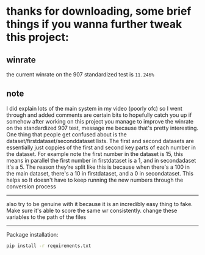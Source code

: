 # thanks for downloading, some brief things if you wanna further tweak this project:

## winrate

the current winrate on the 907 standardized test is `11.246%`

## note

I did explain lots of the main system in my video (poorly ofc) so I went through and added comments are certain bits to hopefully catch you up if somehow after working on this project you manage to improve the winrate on the standardized 907 test, message me because that's pretty interesting. One thing that people get confused about is the dataset/firstdataset/seconddataset lists. The first and second datasets are essentially just coppies of the first and second key parts of each number in the dataset. For example note the first number in the dataset is 15, this means in parallel the first number in firstdataset is a 1, and in secondadaset it's a 5. The reason they're split like this is because when there's a 100 in the main dataset, there's a 10 in firstdataset, and a 0 in secondataset. This helps so It doesn't have to keep running the new numbers through the conversion process

---

also try to be genuine with it because it is an incredibly easy thing to fake. Make sure it's able to score the same wr consistently. change these variables to the path of the files

---

Package installation:

```bash
pip install -r requirements.txt
```
